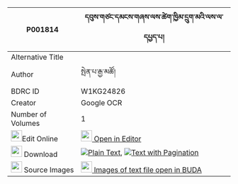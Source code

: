|P001814|དབུས་གཙང་དམངས་གཞས་ལས་ཚེག་ཁྱིམ་དྲུག་མའི་ལས་ལ་དཔྱད་པ། 
| --- | --- 
|Alternative Title |
|Author| སྤེན་པ་རྒྱ་མཚོ།
|BDRC ID | W1KG24826
|Creator | Google OCR
|Number of Volumes| 1
|<img width="25" src="https://img.icons8.com/color/25/000000/edit-property.png">Edit Online| [<img width="25" src="https://avatars.githubusercontent.com/u/45091458?s=200&v=4"> Open in Editor](http://editor.openpecha.org/P001814)
|<img width="25" src="https://img.icons8.com/fluent/48/000000/download-2.png"/>  Download | [![](https://img.icons8.com/color/20/000000/txt.png)Plain Text](https://github.com/Openpecha/P001814/releases/download/v1/u_tsang_mangshye_la_sa_tsekkhy_plain_P001814.zip), [![](https://img.icons8.com/color/20/000000/txt.png)Text with Pagination](https://github.com/Openpecha/P001814/releases/download/v1/u_tsang_mangshye_la_sa_tsekkhy_pages_P001814.zip)
|<img width="25" src="https://img.icons8.com/plasticine/100/000000/pictures-folder.png"/>  Source Images | [<img width="25" src="https://library.bdrc.io/icons/BUDA-small.svg"> Images of text file open in BUDA](https://library.bdrc.io/show/bdr:W1KG24826)